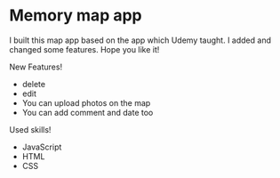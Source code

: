 # Memory map app
I built this map app based on the app which Udemy taught. I added and changed some features. Hope you like it!

New Features!
- delete
- edit
- You can upload photos on the map
- You can add comment and date too

Used skills!
- JavaScript
- HTML
- CSS
